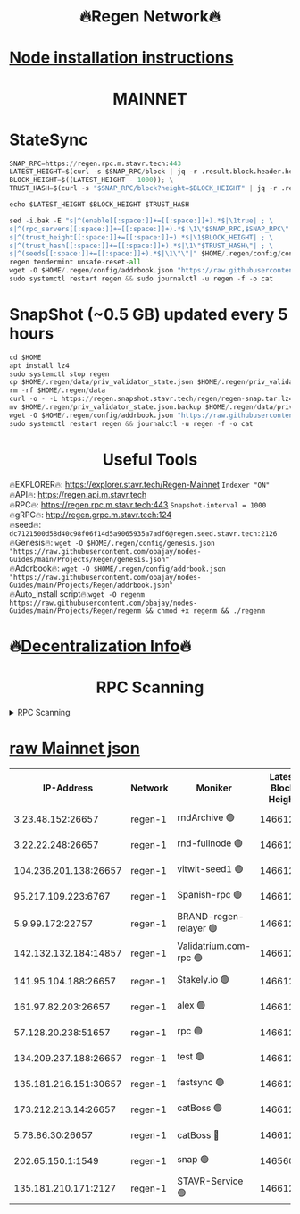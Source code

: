 <h1 align="center"> 🔥Regen Network🔥</h1>

[Node installation instructions](https://github.com/obajay/nodes-Guides/tree/main/Projects/Regen)
=
<h1 align="center"> MAINNET</h1>

# StateSync
```python
SNAP_RPC=https://regen.rpc.m.stavr.tech:443
LATEST_HEIGHT=$(curl -s $SNAP_RPC/block | jq -r .result.block.header.height); \
BLOCK_HEIGHT=$((LATEST_HEIGHT - 1000)); \
TRUST_HASH=$(curl -s "$SNAP_RPC/block?height=$BLOCK_HEIGHT" | jq -r .result.block_id.hash)

echo $LATEST_HEIGHT $BLOCK_HEIGHT $TRUST_HASH

sed -i.bak -E "s|^(enable[[:space:]]+=[[:space:]]+).*$|\1true| ; \
s|^(rpc_servers[[:space:]]+=[[:space:]]+).*$|\1\"$SNAP_RPC,$SNAP_RPC\"| ; \
s|^(trust_height[[:space:]]+=[[:space:]]+).*$|\1$BLOCK_HEIGHT| ; \
s|^(trust_hash[[:space:]]+=[[:space:]]+).*$|\1\"$TRUST_HASH\"| ; \
s|^(seeds[[:space:]]+=[[:space:]]+).*$|\1\"\"|" $HOME/.regen/config/config.toml
regen tendermint unsafe-reset-all
wget -O $HOME/.regen/config/addrbook.json "https://raw.githubusercontent.com/obajay/nodes-Guides/main/Projects/Regen/addrbook.json"
sudo systemctl restart regen && sudo journalctl -u regen -f -o cat
```
# SnapShot (~0.5 GB) updated every 5 hours
```python
cd $HOME
apt install lz4
sudo systemctl stop regen
cp $HOME/.regen/data/priv_validator_state.json $HOME/.regen/priv_validator_state.json.backup
rm -rf $HOME/.regen/data
curl -o - -L https://regen.snapshot.stavr.tech/regen/regen-snap.tar.lz4 | lz4 -c -d - | tar -x -C $HOME/.regen --strip-components 2
mv $HOME/.regen/priv_validator_state.json.backup $HOME/.regen/data/priv_validator_state.json
wget -O $HOME/.regen/config/addrbook.json "https://raw.githubusercontent.com/obajay/nodes-Guides/main/Projects/Regen/addrbook.json"
sudo systemctl restart regen && journalctl -u regen -f -o cat
```

 <h1 align="center"> Useful Tools</h1>

🔥EXPLORER🔥:     https://explorer.stavr.tech/Regen-Mainnet        `Indexer "ON"` \
🔥API🔥:          https://regen.api.m.stavr.tech \
🔥RPC🔥:          https://regen.rpc.m.stavr.tech:443              `Snapshot-interval = 1000` \
🔥gRPC🔥:         http://regen.grpc.m.stavr.tech:124 \
🔥seed🔥:      `dc7121500d58d40c98f06f14d5a9065935a7adf6@regen.seed.stavr.tech:2126` \
🔥Genesis🔥:   `wget -O $HOME/.regen/config/genesis.json "https://raw.githubusercontent.com/obajay/nodes-Guides/main/Projects/Regen/genesis.json"` \
🔥Addrbook🔥:  `wget -O $HOME/.regen/config/addrbook.json "https://raw.githubusercontent.com/obajay/nodes-Guides/main/Projects/Regen/addrbook.json"` \
🔥Auto_install script🔥:`wget -O regenm https://raw.githubusercontent.com/obajay/nodes-Guides/main/Projects/Regen/regenm && chmod +x regenm && ./regenm`

🔥[Decentralization Info](https://github.com/obajay/StateSync-snapshots/tree/main/Projects/Regen/Decentralization)🔥
=
<h1 align="center"> RPC Scanning</h1>

<details>
<summary>RPC Scanning</summary>

<h2 align="center"> We scan nodes in real time every 4 hours. And we provide the final result of RPC endpoints.
We cannot influence the operation of these nodes in any way. </h2>


```python
If Voting Power is higher than 0 --> then the Node is a validator of the network and may be subject to attack and be a potential threat to the chain.
```
```python
We marked such validators with a red symbol
```

</details>

[raw Mainnet json](https://rpc-check.regenm.stavr.tech/regenm/rpc-regenm-result.json)
=


<table><tr><th>IP-Address</th><th>Network</th><th>Moniker</th><th>Latest Block Height</th><th>Earliest Block Height</th><th>Catching Up</th><th>Tx Index</th><th>Voting Power</th><th>Scan Time</th></tr><tr><td>3.23.48.152:26657</td><td>regen-1</td><td>rndArchive 🟢</td><td>14661234</td><td>1</td><td>False</td><td>on</td><td>0</td><td>2024-02-12T10:22:14.078588701UTC</td></tr><tr><td>3.22.22.248:26657</td><td>regen-1</td><td>rnd-fullnode 🟢</td><td>14661233</td><td>4134001</td><td>False</td><td>on</td><td>0</td><td>2024-02-12T10:22:11.286215205UTC</td></tr><tr><td>104.236.201.138:26657</td><td>regen-1</td><td>vitwit-seed1 🟢</td><td>14661229</td><td>8943001</td><td>False</td><td>on</td><td>0</td><td>2024-02-12T10:21:43.445661751UTC</td></tr><tr><td>95.217.109.223:6767</td><td>regen-1</td><td>Spanish-rpc 🟢</td><td>14661237</td><td>10068001</td><td>False</td><td>on</td><td>0</td><td>2024-02-12T10:22:30.547245752UTC</td></tr><tr><td>5.9.99.172:22757</td><td>regen-1</td><td>BRAND-regen-relayer 🟢</td><td>14661237</td><td>10782501</td><td>False</td><td>on</td><td>0</td><td>2024-02-12T10:22:33.129781106UTC</td></tr><tr><td>142.132.132.184:14857</td><td>regen-1</td><td>Validatrium.com-rpc 🟢</td><td>14661237</td><td>11175001</td><td>False</td><td>on</td><td>0</td><td>2024-02-12T10:22:32.851452142UTC</td></tr><tr><td>141.95.104.188:26657</td><td>regen-1</td><td>Stakely.io 🟢</td><td>14661232</td><td>13442501</td><td>False</td><td>on</td><td>0</td><td>2024-02-12T10:22:02.332762797UTC</td></tr><tr><td>161.97.82.203:26657</td><td>regen-1</td><td>alex 🟢</td><td>14661235</td><td>13992001</td><td>False</td><td>on</td><td>0</td><td>2024-02-12T10:22:19.604624392UTC</td></tr><tr><td>57.128.20.238:51657</td><td>regen-1</td><td>rpc 🟢</td><td>14661236</td><td>13992001</td><td>False</td><td>on</td><td>0</td><td>2024-02-12T10:22:26.057620010UTC</td></tr><tr><td>134.209.237.188:26657</td><td>regen-1</td><td>test 🟢</td><td>14661239</td><td>13992001</td><td>False</td><td>on</td><td>0</td><td>2024-02-12T10:22:41.747206437UTC</td></tr><tr><td>135.181.216.151:30657</td><td>regen-1</td><td>fastsync 🟢</td><td>14661235</td><td>14457001</td><td>False</td><td>off</td><td>0</td><td>2024-02-12T10:22:19.216622699UTC</td></tr><tr><td>173.212.213.14:26657</td><td>regen-1</td><td>catBoss 🟢</td><td>14661234</td><td>14577001</td><td>False</td><td>on</td><td>0</td><td>2024-02-12T10:22:14.391634656UTC</td></tr><tr><td>5.78.86.30:26657</td><td>regen-1</td><td>catBoss 🔴</td><td>14661240</td><td>14650701</td><td>False</td><td>on</td><td>9531805634</td><td>2024-02-12T10:22:53.050272953UTC</td></tr><tr><td>202.65.150.1:1549</td><td>regen-1</td><td>snap 🟢</td><td>14656007</td><td>14654862</td><td>False</td><td>on</td><td>0</td><td>2024-02-12T10:23:16.831052509UTC</td></tr><tr><td>135.181.210.171:2127</td><td>regen-1</td><td>STAVR-Service 🟢</td><td>14661241</td><td>14660801</td><td>False</td><td>on</td><td>0</td><td>2024-02-12T10:22:57.509782281UTC</td></tr></table>